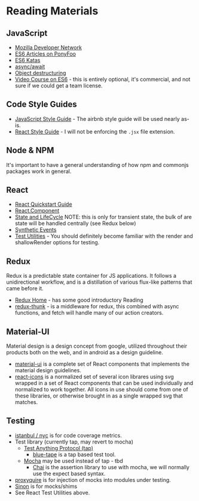# Reading Materials

## JavaScript

* [Mozilla Developer Network](https://developer.mozilla.org/en-US/docs/Web/JavaScript)
* [ES6 Articles on PonyFoo](https://ponyfoo.com/articles/es6)
* [ES6 Katas](http://es6katas.org/)
* [async/await](https://ponyfoo.com/articles/understanding-javascript-async-await)
* [Object destructuring](https://developer.mozilla.org/en-US/docs/Web/JavaScript/Reference/Operators/Destructuring_assignment#Object_destructuring)
* [Video Course on ES6](https://es6.io/) - this is entirely optional, it's commercial, and not sure if we could get a team license.

## Code Style Guides

* [JavaScript Style Guide](https://github.com/airbnb/javascript) - The airbnb style guide will be used nearly as-is.
* [React Style Guide](https://github.com/airbnb/javascript/tree/master/react) - I will not be enforcing the `.jsx` file extension.


## Node & NPM

It's important to have a general understanding of how npm and commonjs packages work in general.

## React

* [React Quickstart Guide](https://facebook.github.io/react/docs/hello-world.html)
* [React.Component](https://facebook.github.io/react/docs/react-component.html)
* [State and LifeCycle](https://facebook.github.io/react/docs/state-and-lifecycle.html)
  NOTE: this is only for transient state, the bulk of are state will be handled centrally (see Redux below)
* [Synthetic Events](https://facebook.github.io/react/docs/events.html)
* [Test Utilities](https://facebook.github.io/react/docs/test-utils.html) -
  You should definitely become familiar with the render and shallowRender options for testing.

## Redux

Redux is a predictable state container for JS applications.  It follows a unidirectional
workflow, and is a distillation of various flux-like patterns that came before it.

* [Redux Home](http://redux.js.org/) - has some good introductory Reading
* [redux-thunk](https://github.com/gaearon/redux-thunk) - is a middleware for redux,
  this combined with async functions, and fetch will handle many of our action creators.

## Material-UI

Material design is a design concept from google, utilized throughout their products
both on the web, and in android as a design guideline.

* [material-ui](http://www.material-ui.com/) is a complete set of React components
  that implements the material design guidelines.
* [react-icons](https://gorangajic.github.io/react-icons/index.html) is a normalized
  set of several icon librares using svg wrapped in a set of React components that
  can be used individually and normalized to work together.  All icons in use should
  come from one of these libraries, or otherwise brought in as a single wrapped
  svg that matches.

## Testing

* [istanbul / nyc](https://istanbul.js.org/) is for code coverage metrics.
* Test library (currently tap, may revert to mocha)
  * [Test Anything Protocol (tap)](http://www.node-tap.org/)
    * [blue-tape](https://www.npmjs.com/package/blue-tape) is a tap based test tool.
  * [Mocha](https://mochajs.org/) may be used instead of tap - tbd
    * [Chai](http://chaijs.com/api/bdd/) is the assertion library to use with mocha, we will normally use the
      expect based syntax.
* [proxyquire](https://github.com/thlorenz/proxyquire) is for injection of mocks into
  modules under testing.
* [Sinon](http://sinonjs.org/) is for mocks/shims
* See React Test Utilities above.
